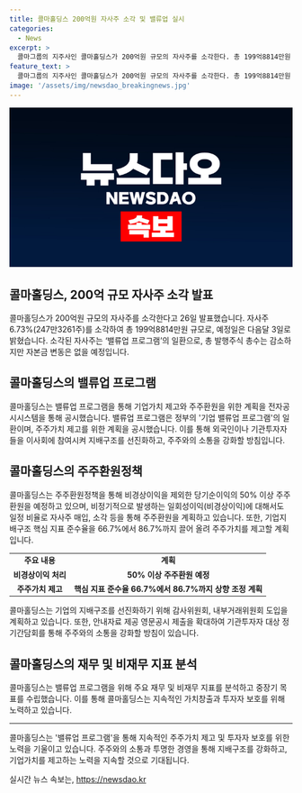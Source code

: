 ```yaml
---
title: 콜마홀딩스 200억원 자사주 소각 및 밸류업 실시
categories:
  - News
excerpt: >
  콜마그룹의 지주사인 콜마홀딩스가 200억원 규모의 자사주를 소각한다. 총 199억8814만원 규모로, 자사주 소각은 ‘밸류업 프로그램’의 일환으로, 기업가치 제고와 주주환원을 위한 효과적인 계획이다. 콜마홀딩스는 기업가치 제고를 위해 주요 재무 및 비재무 지표를 분석하고, 주주환원 정책과 자본관리 계획을 발표했으며, 지배구조를 개선하고 소통을 강화하는 방안도 모색 중이다.
feature_text: >
  콜마그룹의 지주사인 콜마홀딩스가 200억원 규모의 자사주를 소각한다. 총 199억8814만원 규모로, 자사주 소각은 ‘밸류업 프로그램’의 일환으로, 기업가치 제고와 주주환원을 위한 효과적인 계획이다. 콜마홀딩스는 기업가치 제고를 위해 주요 재무 및 비재무 지표를 분석하고, 주주환원 정책과 자본관리 계획을 발표했으며, 지배구조를 개선하고 소통을 강화하는 방안도 모색 중이다.
image: '/assets/img/newsdao_breakingnews.jpg'
---
```


<p><img src="/assets/img/newsdao_breakingnews.jpg" alt="koreaapp 속보" /></p>

<h2 data-ke-size="size26">콜마홀딩스, 200억 규모 자사주 소각 발표</h2>

<p data-ke-size="size16">콜마홀딩스가 200억원 규모의 자사주를 소각한다고 26일 발표했습니다. 자사주 6.73%(247만3261주)를 소각하여 총 199억8814만원 규모로, 예정일은 다음달 3일로 밝혔습니다. 소각된 자사주는 ‘밸류업 프로그램’의 일환으로, 총 발행주식 총수는 감소하지만 자본금 변동은 없을 예정입니다.</p>

<h2 data-ke-size="size26">콜마홀딩스의 밸류업 프로그램</h2>

<p data-ke-size="size16">콜마홀딩스는 밸류업 프로그램을 통해 기업가치 제고와 주주환원을 위한 계획을 전자공시시스템을 통해 공시했습니다. 밸류업 프로그램은 정부의 '기업 밸류업 프로그램'의 일환이며, 주주가치 제고를 위한 계획을 공시했습니다. 이를 통해 외국인이나 기관투자자들을 이사회에 참여시켜 지배구조를 선진화하고, 주주와의 소통을 강화할 방침입니다.</p>

<h2 data-ke-size="size26">콜마홀딩스의 주주환원정책</h2>

<p data-ke-size="size16">콜마홀딩스는 주주환원정책을 통해 비경상이익을 제외한 당기순이익의 50% 이상 주주환원을 예정하고 있으며, 비정기적으로 발생하는 일회성이익(비경상이익)에 대해서도 일정 비율로 자사주 매입, 소각 등을 통해 주주환원을 계획하고 있습니다. 또한, 기업지배구조 핵심 지표 준수율을 66.7%에서 86.7%까지 끌어 올려 주주가치를 제고할 계획입니다.</p>

<table>
  <tr>
    <td style="text-align: center; height: 17px;"><b>주요 내용</b></td>
    <td style="text-align: center; height: 17px;"><b>계획</b></td>
  </tr>
  <tr>
    <td style="text-align: center; height: 17px;"><b>비경상이익 처리</b></td>
    <td style="text-align: center; height: 17px;"><b>50% 이상 주주환원 예정</b></td>
  </tr>
  <tr>
    <td style="text-align: center; height: 17px;"><b>주주가치 제고</b></td>
    <td style="text-align: center; height: 17px;"><b>핵심 지표 준수율 66.7%에서 86.7%까지 상향 조정 계획</b></td>
  </tr>
</table>

<p data-ke-size="size16">콜마홀딩스는 기업의 지배구조를 선진화하기 위해 감사위원회, 내부거래위원회 도입을 계획하고 있습니다. 또한, 안내자료 제공 영문공시 제출을 확대하여 기관투자자 대상 정기간담회를 통해 주주와의 소통을 강화할 방침이 있습니다.</p>

<h2 data-ke-size="size26">콜마홀딩스의 재무 및 비재무 지표 분석</h2>

<p data-ke-size="size16">콜마홀딩스는 밸류업 프로그램을 위해 주요 재무 및 비재무 지표를 분석하고 중장기 목표를 수립했습니다. 이를 통해 콜마홀딩스는 지속적인 가치창출과 투자자 보호를 위해 노력하고 있습니다.</p>

<hr>

<p data-ke-size="size16">콜마홀딩스는 '밸류업 프로그램'을 통해 지속적인 주주가치 제고 및 투자자 보호를 위한 노력을 기울이고 있습니다. 주주와의 소통과 투명한 경영을 통해 지배구조를 강화하고, 기업가치를 제고하는 노력을 지속할 것으로 기대됩니다.</p>
실시간 뉴스 속보는, <a href="https://newsdao.kr" rel="dofollow">https://newsdao.kr</a>


